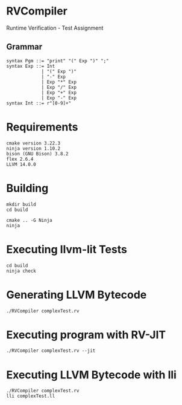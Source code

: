 # RVCompiler
Runtime Verification - Test Assignment

## Grammar
```
syntax Pgm ::= "print" "(" Exp ")" ";"
syntax Exp ::= Int
             | "(" Exp ")"
             | "-" Exp
             | Exp "*" Exp
             | Exp "/" Exp
             | Exp "+" Exp
             | Exp "-" Exp
syntax Int ::= r"[0-9]+"

```

# Requirements
```
cmake version 3.22.3
ninja version 1.10.2
bison (GNU Bison) 3.8.2
flex 2.6.4
LLVM 14.0.0
```

# Building
```
mkdir build
cd build

cmake .. -G Ninja
ninja
```
# Executing llvm-lit Tests
```
cd build
ninja check
```

# Generating LLVM Bytecode
```
./RVCompiler complexTest.rv
```

# Executing program with RV-JIT

```
./RVCompiler complexTest.rv --jit
```

# Executing LLVM Bytecode with lli
```
./RVCompiler complexTest.rv
lli complexTest.ll
```
